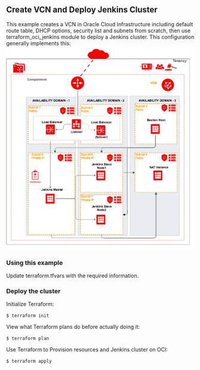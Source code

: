 ## Create VCN and Deploy Jenkins Cluster
This example creates a VCN in Oracle Cloud Infrastructure including default route table, DHCP options, security list and subnets from scratch, then use terraform_oci_jenkins module to deploy a Jenkins cluster. This configuration generally implements this:
![Jenkins architecture](./images/example.png)

### Using this example
Update terraform.tfvars with the required information.

### Deploy the cluster  
Initialize Terraform:
```
$ terraform init
```
View what Terraform plans do before actually doing it:
```
$ terraform plan
```
Use Terraform to Provision resources and Jenkins cluster on OCI:
```
$ terraform apply
```
